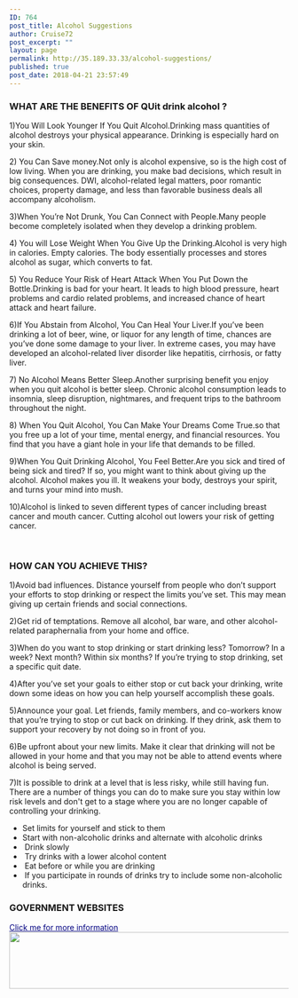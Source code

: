 ```yaml
---
ID: 764
post_title: Alcohol Suggestions
author: Cruise72
post_excerpt: ""
layout: page
permalink: http://35.189.33.33/alcohol-suggestions/
published: true
post_date: 2018-04-21 23:57:49
---
```

<h3>WHAT ARE THE BENEFITS OF QUit drink alcohol ?</h3>		
		<p>1)You Will Look Younger If You Quit Alcohol.Drinking mass quantities of alcohol destroys your physical appearance. Drinking is especially hard on your skin.</p>
<p>2) You Can Save money.Not only is alcohol expensive, so is the high cost of low living. When you are drinking, you make bad decisions, which result in big consequences. DWI, alcohol-related legal matters, poor romantic choices, property damage, and less than favorable business deals all accompany alcoholism.<br></p>
<p>3)When You’re Not Drunk, You Can Connect with People.Many people become completely isolated when they develop a drinking problem.<br></p>
<p>4) You will Lose Weight When You Give Up the Drinking.Alcohol is very high in calories. Empty calories. The body essentially processes and stores alcohol as sugar, which converts to fat.<br></p>
<p>5) You Reduce Your Risk of Heart Attack When You Put Down the Bottle.Drinking is bad for your heart. It leads to high blood pressure, heart problems and cardio related problems, and increased chance of heart attack and heart failure.<br></p>
<p>6)If You Abstain from Alcohol, You Can Heal Your Liver.If you’ve been drinking a lot of beer, wine, or liquor for any length of time, chances are you’ve done some damage to your liver. In extreme cases, you may have developed an alcohol-related liver disorder like hepatitis, cirrhosis, or fatty liver.<br></p>
<p>7) No Alcohol Means Better Sleep.Another surprising benefit you enjoy when you quit alcohol is better sleep. Chronic alcohol consumption leads to insomnia, sleep disruption, nightmares, and frequent trips to the bathroom throughout the night.&nbsp;<br></p>
<p>8) When You Quit Alcohol, You Can Make Your Dreams Come True.so that you free up a lot of your time, mental energy, and financial resources. You find that you have a giant hole in your life that demands to be filled.<br></p>
<p>9)When You Quit Drinking Alcohol, You Feel Better.Are you sick and tired of being sick and tired? If so, you might want to think about giving up the alcohol. Alcohol makes you ill. It weakens your body, destroys your spirit, and turns your mind into mush.<br></p>
<p>10)Alcohol is linked to seven different types of cancer including breast cancer and mouth cancer. Cutting alcohol out lowers your risk of getting cancer.<br></p>
<br>		
			<h3>HOW CAN YOU ACHIEVE THIS?</h3>		
		<p>1)Avoid bad influences. Distance yourself from people who don’t support your efforts to stop drinking or respect the limits you’ve set. This may mean giving up certain friends and social connections.</p>
<p>2)Get rid of temptations. Remove all alcohol, bar ware, and other alcohol-related paraphernalia from your home and office.</p>
<p>3)When do you want to stop drinking or start drinking less? Tomorrow? In a week? Next month? Within six months? If you’re trying to stop drinking, set a specific quit date.</p>
<p>4)After you’ve set your goals to either stop or cut back your drinking, write down some ideas on how you can help yourself accomplish these goals.</p>
<p>5)Announce your goal. Let friends, family members, and co-workers know that you’re trying to stop or cut back on drinking. If they drink, ask them to support your recovery by not doing so in front of you.</p>
<p>6)Be upfront about your new limits. Make it clear that drinking will not be allowed in your home and that you may not be able to attend events where alcohol is being served.&nbsp;</p>
<p>7)It is possible to drink at a level that is less risky, while still having fun. There are a number of things you can do to make sure you stay within low risk levels and don't get to a stage where you are no longer capable of controlling your drinking.</p>
<p><ul><li>Set limits for yourself and stick to them<br></li><li>Start with non-alcoholic drinks and alternate with alcoholic drinks<br></li><li>&nbsp;Drink slowly<br></li><li>&nbsp;Try drinks with a lower alcohol content<br></li><li>&nbsp;Eat before or while you are drinking<br></li><li>&nbsp;If you participate in rounds of drinks try to include some non-alcoholic drinks.<br></li></ul></p>		
			<h3>GOVERNMENT WEBSITES</h3>		
<a style="color: #000080;" href="http://www.health.gov.au/internet/main/publishing.nsf/content/health-pubhlth-strateg-drugs-alcohol-index.htm">Click me for more information</a>
										<img width="1024" height="102" src="http://35.189.33.33/wp-content/uploads/2018/04/healthgov-1024x102.png" alt="" srcset="http://35.189.33.33/wp-content/uploads/2018/04/healthgov-1024x102.png 1024w, http://35.189.33.33/wp-content/uploads/2018/04/healthgov-300x30.png 300w, http://35.189.33.33/wp-content/uploads/2018/04/healthgov-768x77.png 768w, http://35.189.33.33/wp-content/uploads/2018/04/healthgov.png 1191w" sizes="(max-width: 1024px) 100vw, 1024px" />